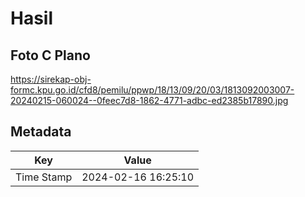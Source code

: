 # Hasil

## Foto C Plano

https://sirekap-obj-formc.kpu.go.id/cfd8/pemilu/ppwp/18/13/09/20/03/1813092003007-20240215-060024--0feec7d8-1862-4771-adbc-ed2385b17890.jpg


## Metadata

| Key        | Value               |
| ---------- | ------------------- |
| Time Stamp | 2024-02-16 16:25:10 |



